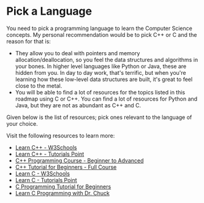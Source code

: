 # Pick a Language

You need to pick a programming language to learn the Computer Science concepts. My personal recommendation would be to pick C++ or C and the reason for that is:

* They allow you to deal with pointers and memory allocation/deallocation, so you feel the data structures and algorithms in your bones. In higher level languages like Python or Java, these are hidden from you. In day to day work, that's terrific, but when you're learning how these low-level data structures are built, it's great to feel close to the metal.
* You will be able to find a lot of resources for the topics listed in this roadmap using C or C++. You can find a lot of resources for Python and Java, but they are not as abundant as C++ and C.

Given below is the list of resources; pick ones relevant to the language of your choice.

Visit the following resources to learn more:

- [Learn C++ - W3Schools](https://www.w3schools.com/cpp/)
- [Learn C++ - Tutorials Point](https://www.tutorialspoint.com/cplusplus/index.htm)
- [C++ Programming Course - Beginner to Advanced](https://www.youtube.com/watch?v=8jLOx1hD3_o)
- [C++ Tutorial for Beginners - Full Course](https://www.youtube.com/watch?v=vLnPwxZdW4Y)
- [Learn C - W3Schools](https://www.w3schools.com/c/)
- [Learn C - Tutorials Point](https://www.tutorialspoint.com/cprogramming/index.htm)
- [C Programming Tutorial for Beginners](https://www.youtube.com/watch?v=KJgsSFOSQv0)
- [Learn C Programming with Dr. Chuck](https://www.youtube.com/watch?v=j-_s8f5K30I)
